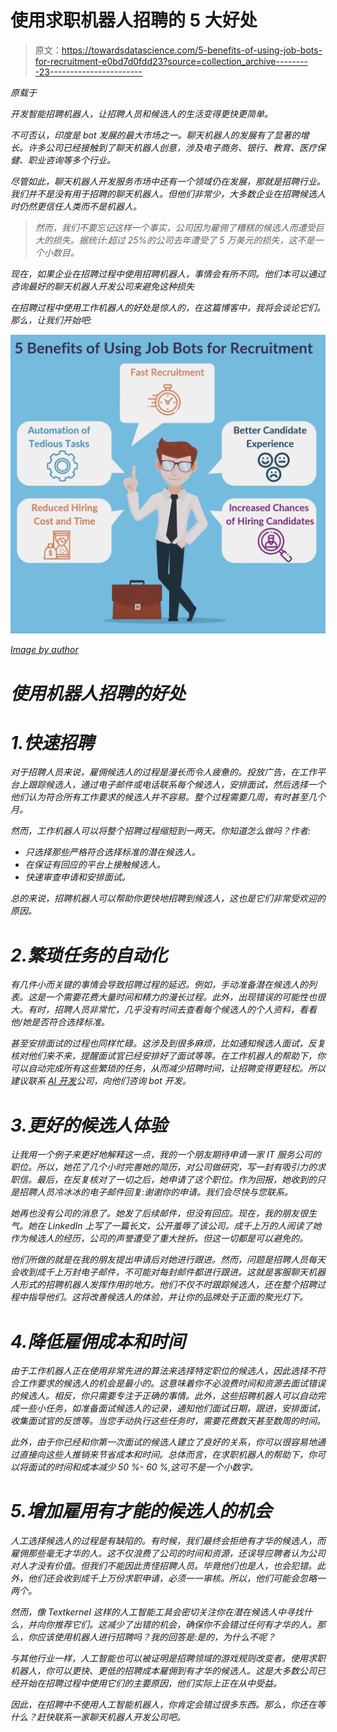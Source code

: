 # 使用求职机器人招聘的 5 大好处

> 原文：<https://towardsdatascience.com/5-benefits-of-using-job-bots-for-recruitment-e0bd7d0fdd23?source=collection_archive---------23----------------------->

*原载于*[](https://www.signitysolutions.com/blog/job-bots-benefits/)

*开发智能招聘机器人，让招聘人员和候选人的生活变得更快更简单。*

*不可否认，印度是 bot 发展的最大市场之一。聊天机器人的发展有了显著的增长。许多公司已经接触到了聊天机器人创意，涉及电子商务、银行、教育、医疗保健、职业咨询等多个行业。*

*尽管如此，聊天机器人开发服务市场中还有一个领域仍在发展，那就是招聘行业。我们并不是没有用于招聘的聊天机器人。但他们非常少，大多数企业在招聘候选人时仍然更信任人类而不是机器人。*

> *然而，我们不要忘记这样一个事实，公司因为雇佣了糟糕的候选人而遭受巨大的损失。据统计:超过 25%的公司去年遭受了 5 万美元的损失，这不是一个小数目。*

*现在，如果企业在招聘过程中使用招聘机器人，事情会有所不同。他们本可以通过咨询最好的聊天机器人开发公司来避免这种损失*

*在招聘过程中使用工作机器人的好处是惊人的，在这篇博客中，我将会谈论它们。那么，让我们开始吧:*

*![](img/3830398fa1cf58dfcbaea55ea465ee4f.png)*

*[Image by author](https://www.signitysolutions.com/blog/job-bots-benefits/)*

# *使用机器人招聘的好处*

# *1.快速招聘*

*对于招聘人员来说，雇佣候选人的过程是漫长而令人疲惫的。投放广告，在工作平台上跟踪候选人，通过电子邮件或电话联系每个候选人，安排面试，然后选择一个他们认为符合所有工作要求的候选人并不容易。整个过程需要几周，有时甚至几个月。*

*然而，工作机器人可以将整个招聘过程缩短到一两天。你知道怎么做吗？作者:*

*   *只选择那些严格符合选择标准的潜在候选人。*
*   *在保证有回应的平台上接触候选人。*
*   *快速审查申请和安排面试。*

*总的来说，招聘机器人可以帮助你更快地招聘到候选人，这也是它们非常受欢迎的原因。*

# *2.繁琐任务的自动化*

*有几件小而关键的事情会导致招聘过程的延迟。例如，手动准备潜在候选人的列表。这是一个需要花费大量时间和精力的漫长过程。此外，出现错误的可能性也很大。有时，招聘人员非常忙，几乎没有时间去查看每个候选人的个人资料，看看他/她是否符合选择标准。*

*甚至安排面试的过程也同样忙碌。这涉及到很多麻烦，比如通知候选人面试，反复核对他们来不来，提醒面试官已经安排好了面试等等。在工作机器人的帮助下，你可以自动完成所有这些繁琐的任务，从而减少招聘时间，让招聘变得更轻松。所以建议联系 [AI 开发](https://www.signitysolutions.com/ai-machine-learning-development-services)公司，向他们咨询 bot 开发。*

# *3.更好的候选人体验*

*让我用一个例子来更好地解释这一点，我的一个朋友期待申请一家 IT 服务公司的职位。所以，她花了几个小时完善她的简历，对公司做研究，写一封有吸引力的求职信。最后，在反复核对了一切之后，她申请了这个职位。作为回报，她收到的只是招聘人员冷冰冰的电子邮件回复:谢谢你的申请。我们会尽快与您联系。*

*她再也没有公司的消息了。她发了后续邮件，但没有回应。现在，我的朋友很生气。她在 LinkedIn 上写了一篇长文，公开羞辱了该公司。成千上万的人阅读了她作为候选人的经历，公司的声誉遭受了重大挫折。但这一切都是可以避免的。*

*他们所做的就是在我的朋友提出申请后对她进行跟进。然而，问题是招聘人员每天会收到成千上万封电子邮件，不可能对每封邮件都进行跟进。这就是客服聊天机器人形式的招聘机器人发挥作用的地方。他们不仅不时跟踪候选人，还在整个招聘过程中指导他们。这将改善候选人的体验，并让你的品牌处于正面的聚光灯下。*

# *4.降低雇佣成本和时间*

*由于工作机器人正在使用非常先进的算法来选择特定职位的候选人，因此选择不符合工作要求的候选人的机会是最小的。这意味着你不必浪费时间和资源去面试错误的候选人。相反，你只需要专注于正确的事情。此外，这些招聘机器人可以自动完成一些小任务，如准备面试候选人的记录，通知他们面试日期，跟进，安排面试，收集面试官的反馈等。当您手动执行这些任务时，需要花费数天甚至数周的时间。*

*此外，由于你已经和你第一次面试的候选人建立了良好的关系，你可以很容易地通过直接向这些人推销来节省成本和时间。总体而言，在求职机器人的帮助下，你可以将面试的时间和成本减少 50 %- 60 %,这可不是一个小数字。*

# *5.增加雇用有才能的候选人的机会*

*人工选择候选人的过程是有缺陷的。有时候，我们最终会拒绝有才华的候选人，而雇佣那些毫无才华的人。这不仅浪费了公司的时间和资源，还误导应聘者认为公司对人才没有价值。但我们不能因此责怪招聘人员。毕竟他们也是人，也会犯错。此外，他们还会收到成千上万份求职申请，必须一一审核。所以，他们可能会忽略一两个。*

*然而，像 Textkernel 这样的人工智能工具会密切关注你在潜在候选人中寻找什么，并向你推荐它们。这减少了出错的机会，确保你不会错过任何有才华的人。那么，你应该使用机器人进行招聘吗？我的回答是:是的，为什么不呢？*

*与其他行业一样，人工智能也可以被证明是招聘领域的游戏规则改变者。使用求职机器人，你可以更快、更低的招聘成本雇佣到有才华的候选人。这是大多数公司已经开始在招聘过程中使用它们的主要原因，他们实际上正在从中受益。*

*因此，在招聘中不使用人工智能机器人，你肯定会错过很多东西。那么，你还在等什么？赶快联系一家聊天机器人开发公司吧。*